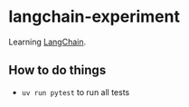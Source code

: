 # langchain-experiment

Learning [LangChain](https://www.langchain.com/).

## How to do things

* `uv run pytest` to run all tests
